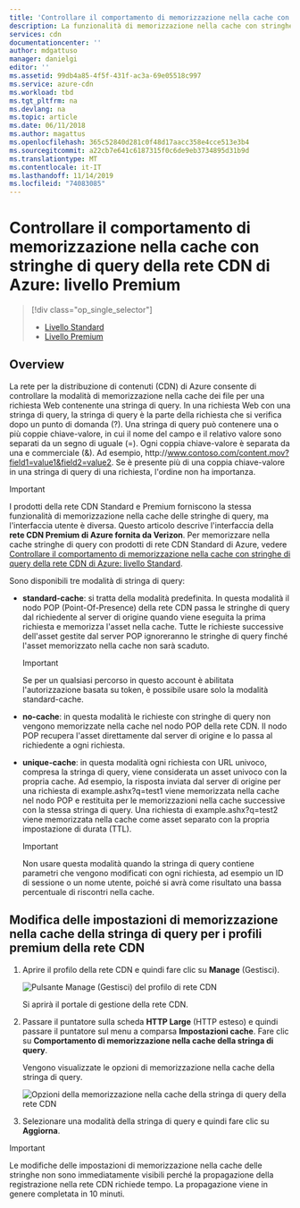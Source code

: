 ```yaml
---
title: 'Controllare il comportamento di memorizzazione nella cache con stringhe di query della rete CDN di Azure: livello Premium'
description: La funzionalità di memorizzazione nella cache con stringhe di query della rete CDN di Azure controlla il modo in cui i file vengono memorizzati nella cache quando una richiesta Web contiene una stringa di query. Questo articolo descrive la memorizzazione nella cache con stringhe di query nel prodotto della rete CDN Premium di Azure con tecnologia Verizon.
services: cdn
documentationcenter: ''
author: mdgattuso
manager: danielgi
editor: ''
ms.assetid: 99db4a85-4f5f-431f-ac3a-69e05518c997
ms.service: azure-cdn
ms.workload: tbd
ms.tgt_pltfrm: na
ms.devlang: na
ms.topic: article
ms.date: 06/11/2018
ms.author: magattus
ms.openlocfilehash: 365c52840d281c0f48d17aacc358e4cce513e3b4
ms.sourcegitcommit: a22cb7e641c6187315f0c6de9eb3734895d31b9d
ms.translationtype: MT
ms.contentlocale: it-IT
ms.lasthandoff: 11/14/2019
ms.locfileid: "74083085"
---
```

# <a name="control-azure-cdn-caching-behavior-with-query-strings---premium-tier"></a>Controllare il comportamento di memorizzazione nella cache con stringhe di query della rete CDN di Azure: livello Premium
> [!div class="op_single_selector"]
> * [Livello Standard](cdn-query-string.md)
> * [Livello Premium](cdn-query-string-premium.md)
> 

## <a name="overview"></a>Overview
La rete per la distribuzione di contenuti (CDN) di Azure consente di controllare la modalità di memorizzazione nella cache dei file per una richiesta Web contenente una stringa di query. In una richiesta Web con una stringa di query, la stringa di query è la parte della richiesta che si verifica dopo un punto di domanda (?). Una stringa di query può contenere una o più coppie chiave-valore, in cui il nome del campo e il relativo valore sono separati da un segno di uguale (=). Ogni coppia chiave-valore è separata da una e commerciale (&). Ad esempio, http:\//www.contoso.com/content.mov?field1=value1&field2=value2. Se è presente più di una coppia chiave-valore in una stringa di query di una richiesta, l'ordine non ha importanza. 

> [!IMPORTANT]
> I prodotti della rete CDN Standard e Premium forniscono la stessa funzionalità di memorizzazione nella cache delle stringhe di query, ma l'interfaccia utente è diversa. Questo articolo descrive l'interfaccia della **rete CDN Premium di Azure fornita da Verizon**. Per memorizzare nella cache stringhe di query con prodotti di rete CDN Standard di Azure, vedere [Controllare il comportamento di memorizzazione nella cache con stringhe di query della rete CDN di Azure: livello Standard](cdn-query-string.md).
>


Sono disponibili tre modalità di stringa di query:

- **standard-cache**: si tratta della modalità predefinita. In questa modalità il nodo POP (Point-Of-Presence) della rete CDN passa le stringhe di query dal richiedente al server di origine quando viene eseguita la prima richiesta e memorizza l'asset nella cache. Tutte le richieste successive dell'asset gestite dal server POP ignoreranno le stringhe di query finché l'asset memorizzato nella cache non sarà scaduto.

    >[!IMPORTANT] 
    > Se per un qualsiasi percorso in questo account è abilitata l'autorizzazione basata su token, è possibile usare solo la modalità standard-cache. 

- **no-cache**: in questa modalità le richieste con stringhe di query non vengono memorizzate nella cache nel nodo POP della rete CDN. Il nodo POP recupera l'asset direttamente dal server di origine e lo passa al richiedente a ogni richiesta.

- **unique-cache**: in questa modalità ogni richiesta con URL univoco, compresa la stringa di query, viene considerata un asset univoco con la propria cache. Ad esempio, la risposta inviata dal server di origine per una richiesta di example.ashx?q=test1 viene memorizzata nella cache nel nodo POP e restituita per le memorizzazioni nella cache successive con la stessa stringa di query. Una richiesta di example.ashx?q=test2 viene memorizzata nella cache come asset separato con la propria impostazione di durata (TTL).
   
    >[!IMPORTANT] 
    > Non usare questa modalità quando la stringa di query contiene parametri che vengono modificati con ogni richiesta, ad esempio un ID di sessione o un nome utente, poiché si avrà come risultato una bassa percentuale di riscontri nella cache.

## <a name="changing-query-string-caching-settings-for-premium-cdn-profiles"></a>Modifica delle impostazioni di memorizzazione nella cache della stringa di query per i profili premium della rete CDN
1. Aprire il profilo della rete CDN e quindi fare clic su **Manage** (Gestisci).
   
    ![Pulsante Manage (Gestisci) del profilo di rete CDN](./media/cdn-query-string-premium/cdn-manage-btn.png)
   
    Si aprirà il portale di gestione della rete CDN.
2. Passare il puntatore sulla scheda **HTTP Large** (HTTP esteso) e quindi passare il puntatore sul menu a comparsa **Impostazioni cache**. Fare clic su **Comportamento di memorizzazione nella cache della stringa di query**.
   
    Vengono visualizzate le opzioni di memorizzazione nella cache della stringa di query.
   
    ![Opzioni della memorizzazione nella cache della stringa di query della rete CDN](./media/cdn-query-string-premium/cdn-query-string.png)
3. Selezionare una modalità della stringa di query e quindi fare clic su **Aggiorna**.

> [!IMPORTANT]
> Le modifiche delle impostazioni di memorizzazione nella cache delle stringhe non sono immediatamente visibili perché la propagazione della registrazione nella rete CDN richiede tempo. La propagazione viene in genere completata in 10 minuti.
 

